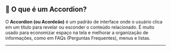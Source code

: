 

## 📌 O que é um Accordion?

O **Accordion (ou Acordeão)** é um padrão de interface onde o usuário clica em um título para revelar ou esconder o conteúdo relacionado. É muito usado para economizar espaço na tela e melhorar a organização de informações, como em FAQs (Perguntas Frequentes), menus e listas.

---
